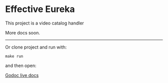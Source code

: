 # Effective Eureka

This project is a video catalog handler

More docs soon.

---

Or clone project and run with:

```shell
make run
```

and then open:

[Godoc live docs](http://localhost:6060/pkg/github.com/jeanmolossi/effective-eureka/)
